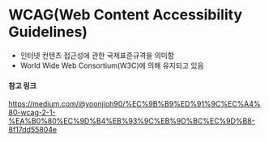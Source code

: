 # WCAG(Web Content Accessibility Guidelines)
- 인터넷 컨텐츠 접근성에 관한 국제표준규격을 의미함
- World Wide Web Consortium(W3C)에 의해 유지되고 있음


#### 참고 링크
https://medium.com/@yoonjioh90/%EC%9B%B9%ED%91%9C%EC%A4%80-wcag-2-1-%EA%B0%80%EC%9D%B4%EB%93%9C%EB%9D%BC%EC%9D%B8-8f17dd55804e